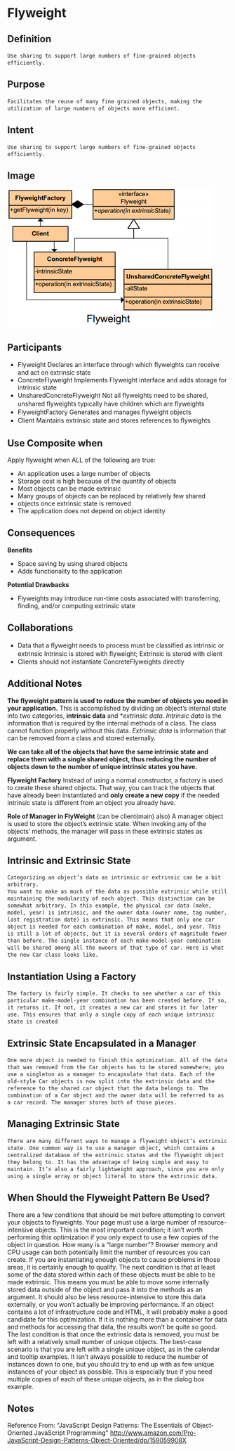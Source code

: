# Flyweight #

## Definition ##

	Use sharing to support large numbers of fine-grained objects efficiently.

## Purpose ##

	Facilitates the reuse of many fine grained objects, making the utilization of large numbers of objects more efficient.

## Intent ##

	Use sharing to support large numbers of fine-grained objects efficiently.

## Image ##

![alt text](./Images/FlyWeight.md.png "FlyWeight")

## Participants ##

+ Flyweight
		Declares an interface through which ﬂyweights can receive and act on extrinsic state
+ ConcreteFlyweight
		Implements Flyweight interface and adds storage for intrinsic state
+ UnsharedConcreteFlyweight
		Not all ﬂyweights need to be shared, unshared ﬂyweights typically have children which are ﬂyweights
+ FlyweightFactory
		Generates and manages ﬂyweight objects
+ Client
		Maintains extrinsic state and stores references to ﬂyweights

## Use Composite when ##

Apply flyweight when ALL of the following are true:
+ An application uses a large number of objects
+ Storage cost is high because of the quantity of objects
+ Most objects can be made extrinsic
+ Many groups of objects can be replaced by relatively few shared
+ objects once extrinsic state is removed
+ The application does not depend on object identity

## Consequences ##

**Benefits**
+ Space saving by using shared objects
+ Adds functionality to the application

**Potential Drawbacks**
+ Flyweights may introduce run-time costs associated with transferring, finding, and/or computing extrinsic state

## Collaborations ##

+ Data that a ﬂyweight needs to process must be classiﬁed as intrinsic or extrinsic
		Intrinsic is stored with ﬂyweight; Extrinsic is stored with client
+ Clients should not instantiate ConcreteFlyweights directly

## Additional Notes ##

**The flyweight pattern is used to reduce the number of objects you need in your application.**
	This is accomplished by dividing an object’s internal state into two categories, **intrinsic data** and **extrinsic data*.
		*Intrinsic data* is the information that is required by the internal methods of a class. The class cannot function properly without this data.
		*Extrinsic data* is information that can be removed from a class and stored externally.

**We can take all of the objects that have the same intrinsic state and replace them with a single shared object, thus reducing the number of objects down to the number of unique intrinsic states you have.**

**Flyweight Factory**
	Instead of using a normal constructor, a factory is used to create these shared objects. That way, you can track the objects that have already been instantiated and **only create a new copy** if the needed intrinsic state is different from an object you already have.

**Role of Manager in FlyWeight** (can be client(main) also)
	A manager object is used to store the object’s extrinsic state. When invoking any of the objects’ methods, the manager will pass in these extrinsic states as argument.

## Intrinsic and Extrinsic State ##

	Categorizing an object’s data as intrinsic or extrinsic can be a bit arbitrary.
	You want to make as much of the data as possible extrinsic while still maintaining the modularity of each object. This distinction can be somewhat arbitrary. In this example, the physical car data (make, model, year) is intrinsic, and the owner data (owner name, tag number, last registration date) is extrinsic. This means that only one car object is needed for each combination of make, model, and year. This is still a lot of objects, but it is several orders of magnitude fewer than before. The single instance of each make-model-year combination will be shared among all the owners of that type of car. Here is what the new Car class looks like.

## Instantiation Using a Factory ##

	The factory is fairly simple. It checks to see whether a car of this particular make-model-year combination has been created before. If so, it returns it. If not, it creates a new car and stores it for later use. This ensures that only a single copy of each unique intrinsic state is created

## Extrinsic State Encapsulated in a Manager ##

	One more object is needed to finish this optimization. All of the data that was removed from the Car objects has to be stored somewhere; you use a singleton as a manager to encapsulate that data. Each of the old-style Car objects is now split into the extrinsic data and the reference to the shared car object that the data belongs to. The combination of a Car object and the owner data will be referred to as a car record. The manager stores both of those pieces.

## Managing Extrinsic State ##

	There are many different ways to manage a flyweight object’s extrinsic state. One common way is to use a manager object, which contains a centralized database of the extrinsic states and the flyweight object they belong to. It has the advantage of being simple and easy to maintain. It’s also a fairly lightweight approach, since you are only using a single array or object literal to store the extrinsic data.

## When Should the Flyweight Pattern Be Used? ##

There are a few conditions that should be met before attempting to convert your objects to flyweights. Your page must use a large number of resource-intensive objects. This is the most important condition; it isn’t worth performing this optimization if you only expect to use a few copies of the object in question. How many is a “large number”? Browser memory and CPU usage can both potentially limit the number of resources you can create. If you are instantiating enough objects to cause problems in those areas, it is certainly enough to qualify. The next condition is that at least some of the data stored within each of these objects must be able to be made extrinsic. This means you must be able to move some internally stored data outside of the object and pass it into the methods as an argument. It should also be less resource-intensive to store this data externally, or you won’t actually be improving performance. If an object contains a lot of infrastructure code and HTML, it will probably make a good candidate for this optimization. If it is nothing more than a container for data and methods for accessing that data, the results won’t be quite so good. The last condition is that once the extrinsic data is removed, you must be left with a relatively small number of unique objects. The best-case scenario is that you are left with a single unique object, as in the calendar and tooltip examples. It isn’t always possible to reduce the number of instances down to one, but you should try to end up with as few unique instances of your object as possible. This is especially true if you need multiple copies of each of these unique objects, as in the dialog box example.

## Notes ##

Reference From: "JavaScript Design Patterns: The Essentials of Object-Oriented JavaScript Programming"
http://www.amazon.com/Pro-JavaScript-Design-Patterns-Object-Oriented/dp/159059908X

